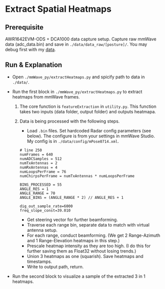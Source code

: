 # Extract Spatial Heatmaps


## Prerequisite

AWR1642EVM-ODS + DCA1000 data capture setup. Capture raw mmWave data (adc_data.bin) and save in `./data/data_raw/[posture]/`. You may debug first with my [data](https://drive.google.com/file/d/16AnJaEJpsRUfh3Qct37vUvPs4iKCM5G9/view?usp=sharing).

## Run & Explanation

- Open `./mmWave_py/extractHeatmaps.py` and spicify path to data in `./data/`. 
- Run the first block in `./mmWave_py/extractHeatmaps.py` to extract heatmaps from mmWave frames.

    1. The core function is `featureExtraction` in `utility.py`. This function takes two inputs (data folder, output folder) and outputs heatmapa. 
    
    2. Data is being processed with the following steps.
       
        - Load `.bin` files. Set hardcoded Radar config parameters (see below). The configure is from your settings in mmWave Studio. My config is in `./data/config/mPose0714.xml`.
        
        ```
        # line 250
        numFrames = 640
        numADCSamples = 512
        numTxAntennas = 2
        numRxAntennas = 4
        numLoopsPerFrame = 76
        numChirpsPerFrame = numTxAntennas * numLoopsPerFrame
        
        BINS_PROCESSED = 55
        ANGLE_RES = 1
        ANGLE_RANGE = 70
        ANGLE_BINS = (ANGLE_RANGE * 2) // ANGLE_RES + 1
        
        dig_out_sample_rate=6000 
        freq_slope_const=39.010
        ```
        - Get steering vector for further beamforming.
        - Traverse each range bin, separate data to match with virtual antenna setup.
        - For each range, conduct beamforming. (We get 2 Range-Azimuth and 1 Range-Elevation heatmaps in this step.)
        - Prescale heatmap intensity as they are too high. (I do this for further saving them as Float32 without losing trends.)
        - Union 3 heatmaps as one (squarish). Save heatmaps and timestamps. 
        - Write to output path, return.

- Run the second block to visualize a sample of the extracted 3 in 1 heatmaps.
